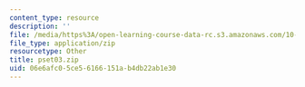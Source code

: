 ```yaml
---
content_type: resource
description: ''
file: /media/https%3A/open-learning-course-data-rc.s3.amazonaws.com/10-37-chemical-and-biological-reaction-engineering-spring-2007/06e6afc05ce56166151ab4db22ab1e30_pset03.zip
file_type: application/zip
resourcetype: Other
title: pset03.zip
uid: 06e6afc0-5ce5-6166-151a-b4db22ab1e30
---
```

